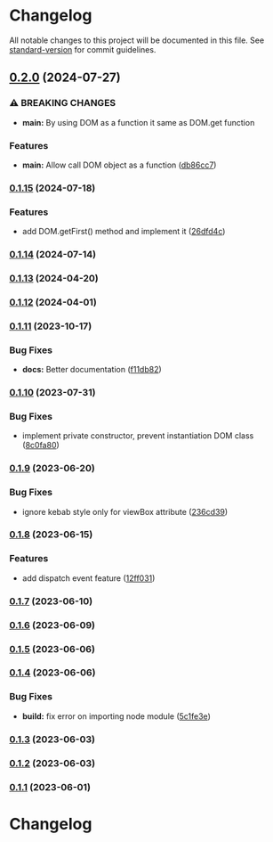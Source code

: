 # Changelog

All notable changes to this project will be documented in this file. See [standard-version](https://github.com/conventional-changelog/standard-version) for commit guidelines.

## [0.2.0](https://github.com/wayfu-id/wayfu-dom/compare/v0.1.15...v0.2.0) (2024-07-27)


### ⚠ BREAKING CHANGES

* **main:** By using DOM as a function it same as DOM.get function

### Features

* **main:** Allow call DOM object as a function ([db86cc7](https://github.com/wayfu-id/wayfu-dom/commit/db86cc7ca91393234ab3e90efd5228a1f80ed679))

### [0.1.15](https://github.com/wayfu-id/wayfu-dom/compare/v0.1.14...v0.1.15) (2024-07-18)


### Features

* add DOM.getFirst() method and implement it ([26dfd4c](https://github.com/wayfu-id/wayfu-dom/commit/26dfd4c8f0d5c071566b8ab1bc35d8a3a22b5b9b))

### [0.1.14](https://github.com/wayfu-id/wayfu-dom/compare/v0.1.13...v0.1.14) (2024-07-14)

### [0.1.13](https://github.com/wayfu-id/wayfu-dom/compare/v0.1.12...v0.1.13) (2024-04-20)

### [0.1.12](https://github.com/wayfu-id/wayfu-dom/compare/v0.1.11...v0.1.12) (2024-04-01)

### [0.1.11](https://github.com/wayfu-id/wayfu-dom/compare/v0.1.10...v0.1.11) (2023-10-17)


### Bug Fixes

* **docs:** Better documentation ([f11db82](https://github.com/wayfu-id/wayfu-dom/commit/f11db82a683bf4e2508dc161da458e32d288fdca))

### [0.1.10](https://github.com/wayfu-id/wayfu-dom/compare/v0.1.9...v0.1.10) (2023-07-31)


### Bug Fixes

* implement private constructor, prevent instantiation DOM class ([8c0fa80](https://github.com/wayfu-id/wayfu-dom/commit/8c0fa804b82c648e07ea7bb0d74dbca0fd01f774))

### [0.1.9](https://github.com/wayfu-id/wayfu-dom/compare/v0.1.8...v0.1.9) (2023-06-20)


### Bug Fixes

* ignore kebab style only for viewBox attribute ([236cd39](https://github.com/wayfu-id/wayfu-dom/commit/236cd3937671fc15238b522b00eb3013ba92baf1))

### [0.1.8](https://github.com/wayfu-id/wayfu-dom/compare/v0.1.7...v0.1.8) (2023-06-15)


### Features

* add dispatch event feature ([12ff031](https://github.com/wayfu-id/wayfu-dom/commit/12ff031e4f64f4f0f7185706c5160a1e1c10bb1e))

### [0.1.7](https://github.com/wayfu-id/wayfu-dom/compare/v0.1.6...v0.1.7) (2023-06-10)

### [0.1.6](https://github.com/wayfu-id/wayfu-dom/compare/v0.1.5...v0.1.6) (2023-06-09)

### [0.1.5](https://github.com/wayfu-id/wayfu-dom/compare/v0.1.4...v0.1.5) (2023-06-06)

### [0.1.4](https://github.com/wayfu-id/wayfu-dom/compare/v0.1.3...v0.1.4) (2023-06-06)


### Bug Fixes

* **build:** fix error on importing node module ([5c1fe3e](https://github.com/wayfu-id/wayfu-dom/commit/5c1fe3e424e2e63e122dcf899e4508538e117750))

### [0.1.3](https://github.com/wayfu-id/wayfu-dom/compare/v0.1.2...v0.1.3) (2023-06-03)

### [0.1.2](https://github.com/wayfu-id/wayfu-dom/compare/v0.1.1...v0.1.2) (2023-06-03)

### [0.1.1](https://github.com/wayfu-id/wayfu-dom/compare/v0.1.0...v0.1.1) (2023-06-01)

# Changelog